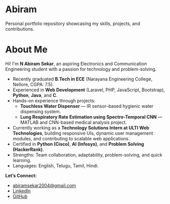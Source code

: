 # Abiram
Personal portfolio repository showcasing my skills, projects, and contributions.

# About Me

Hi! I'm **N Abiram Sekar**, an aspiring Electronics and Communication Engineering student with a passion for technology and problem-solving.

- Recently graduated **B.Tech in ECE** (Narayana Engineering College, Nellore, CGPA: 7.5).  
- Experienced in **Web Development** (Laravel, PHP, JavaScript, Bootstrap), **Python**, **Java**, and **C**.  
- Hands-on experience through projects:  
  - **Touchless Water Dispenser** — IR sensor–based hygienic water dispensing system.  
  - **Lung Respiratory Rate Estimation using Spectro-Temporal CNN** — MATLAB and CNN-based medical analysis project.  
- Currently working as a **Technology Solutions Intern at ULTI Web Technologies**, building responsive UIs, dynamic user management modules, and contributing to scalable web   applications.  
- Certified in **Python (Cisco)**, **AI (Infosys)**, and **Problem Solving (HackerRank)**.  
- Strengths: Team collaboration, adaptability, problem-solving, and quick learning.  
- Languages: English, Telugu, Tamil, Hindi.  

**Let’s Connect:**  
- [abiramsekar2004@gmail.com](mailto:abiramsekar2004@gmail.com)  
- [LinkedIn](http://www.linkedin.com/in/abiram-sekar-a63a841b8)  
- [GitHub](https://github.com/NAbiramsekar)  
